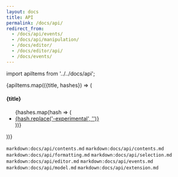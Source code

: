 ```yaml
---
layout: docs
title: API
permalink: /docs/api/
redirect_from:
  - /docs/api/events/
  - /docs/api/manipulation/
  - /docs/editor/
  - /docs/editor/api/
  - /docs/events/
---
```


import apiItems from '../../docs/api';

<div class="table-of-contents">
{apiItems.map(({title, hashes}) => (
<nav>
  <h4>{title}</h4>
  <ul>
  {hashes.map(hash => (
  <li><a href={`#${hash.toLowerCase()}`}>{hash.replace('-experimental', '')}</a></li>
  ))}
  </ul>
</nav>
</div>
))}

`markdown:docs/api/contents.md`
`markdown:docs/api/contents.md`
`markdown:docs/api/formatting.md`
`markdown:docs/api/selection.md`
`markdown:docs/api/editor.md`
`markdown:docs/api/events.md`
`markdown:docs/api/model.md`
`markdown:docs/api/extension.md`
